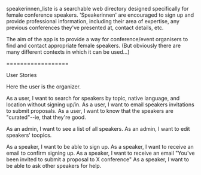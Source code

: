speakerinnen_liste is a searchable web directory designed specifically for female conference speakers. 'Speakerinnen' are encouraged to sign up and provide professional information, including their area of expertise, any previous conferences they've presented at, contact details, etc.

The aim of the app is to provide a way for conference/event organisers to find and contact appropriate female speakers. (But obviously there are many different contexts in which it can be used...)

==================

User Stories

Here the user is the organizer.

As a user, I want to search for speakers by topic, native language, and location without signing up/in.
As a user, I want to email speakers invitations to submit proposals.
As a user, I want to know that the speakers are "curated"--ie, that they're good.

As an admin, I want to see a list of all speakers.
As an admin, I want to edit speakers' toopics. 

As a speaker, I want to be able to sign up.
As a speaker, I want to receive an email to confirm signing up.
As a speaker, I want to receive an email "You've been invited to submit a proposal to X conference"
As a speaker, I want to be able to ask other speakers for help.
